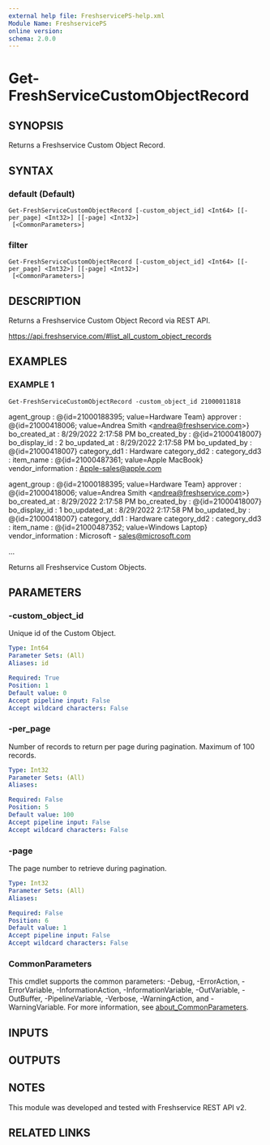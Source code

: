 ```yaml
---
external help file: FreshservicePS-help.xml
Module Name: FreshservicePS
online version:
schema: 2.0.0
---
```


# Get-FreshServiceCustomObjectRecord

## SYNOPSIS
Returns a Freshservice Custom Object Record.

## SYNTAX

### default (Default)
```
Get-FreshServiceCustomObjectRecord [-custom_object_id] <Int64> [[-per_page] <Int32>] [[-page] <Int32>]
 [<CommonParameters>]
```

### filter
```
Get-FreshServiceCustomObjectRecord [-custom_object_id] <Int64> [[-per_page] <Int32>] [[-page] <Int32>]
 [<CommonParameters>]
```

## DESCRIPTION
Returns a Freshservice Custom Object Record via REST API.

https://api.freshservice.com/#list_all_custom_object_records

## EXAMPLES

### EXAMPLE 1
```
Get-FreshServiceCustomObjectRecord -custom_object_id 21000011818
```

agent_group        : @{id=21000188395; value=Hardware Team}
approver           : @{id=21000418006; value=Andrea Smith \<andrea@freshservice.com\>}
bo_created_at      : 8/29/2022 2:17:58 PM
bo_created_by      : @{id=21000418007}
bo_display_id      : 2
bo_updated_at      : 8/29/2022 2:17:58 PM
bo_updated_by      : @{id=21000418007}
category_dd1       : Hardware
category_dd2       :
category_dd3       :
item_name          : @{id=21000487361; value=Apple MacBook}
vendor_information : Apple-sales@apple.com

agent_group        : @{id=21000188395; value=Hardware Team}
approver           : @{id=21000418006; value=Andrea Smith \<andrea@freshservice.com\>}
bo_created_at      : 8/29/2022 2:17:58 PM
bo_created_by      : @{id=21000418007}
bo_display_id      : 1
bo_updated_at      : 8/29/2022 2:17:58 PM
bo_updated_by      : @{id=21000418007}
category_dd1       : Hardware
category_dd2       :
category_dd3       :
item_name          : @{id=21000487352; value=Windows Laptop}
vendor_information : Microsoft - sales@microsoft.com

...

Returns all Freshservice Custom Objects.

## PARAMETERS

### -custom_object_id
Unique id of the Custom Object.

```yaml
Type: Int64
Parameter Sets: (All)
Aliases: id

Required: True
Position: 1
Default value: 0
Accept pipeline input: False
Accept wildcard characters: False
```

### -per_page
Number of records to return per page during pagination. 
Maximum of 100 records.

```yaml
Type: Int32
Parameter Sets: (All)
Aliases:

Required: False
Position: 5
Default value: 100
Accept pipeline input: False
Accept wildcard characters: False
```

### -page
The page number to retrieve during pagination.

```yaml
Type: Int32
Parameter Sets: (All)
Aliases:

Required: False
Position: 6
Default value: 1
Accept pipeline input: False
Accept wildcard characters: False
```

### CommonParameters
This cmdlet supports the common parameters: -Debug, -ErrorAction, -ErrorVariable, -InformationAction, -InformationVariable, -OutVariable, -OutBuffer, -PipelineVariable, -Verbose, -WarningAction, and -WarningVariable. For more information, see [about_CommonParameters](http://go.microsoft.com/fwlink/?LinkID=113216).

## INPUTS

## OUTPUTS

## NOTES
This module was developed and tested with Freshservice REST API v2.

## RELATED LINKS
